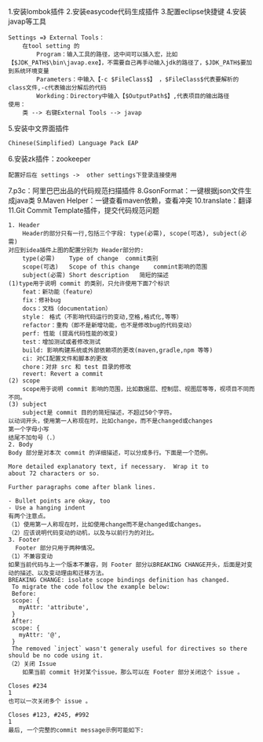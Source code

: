 

1.安装lombok插件
2.安装easycode代码生成插件
3.配置eclipse快捷键
4.安装javap等工具
    
    Settings =》 External Tools：
        在tool setting 的
            Program：输入工具的路径，这中间可以插入宏，比如【$JDK_PATH$\bin\javap.exe】，不需要自己再手动输入jdk的路径了，$JDK_PATH$要加到系统环境变量
            Parameters：中输入【-c $FileClass$】 ，$FileClass$代表要解析的 class文件,-c代表输出分解后的代码
            Workding：Directory中输入【$OutputPath$】,代表项目的输出路径
    使用：
        类 --> 右键External Tools --> javap
5.安装中文界面插件
    
    Chinese(Simplified) Language Pack EAP

6.安装zk插件：zookeeper
    
    配置好后在 settings ->  other settings下登录连接使用

7.p3c：阿里巴巴出品的代码规范扫描插件
8.GsonFormat：一键根据json文件生成java类 
9.Maven Helper：一键查看maven依赖，查看冲突
10.translate：翻译
11.Git Commit Template插件，提交代码规范问题
    
    1. Header
        Header的部分只有一行,包括三个字段: type(必需), scope(可选), subject(必需)
    对应到idea插件上图的配置分别为 Header部分的:
        type(必需)	Type of change	commit类别
        scope(可选)	Scope of this change	commint影响的范围
        subject(必需)	Short description	简短的描述
    (1)type用于说明 commit 的类别，只允许使用下面7个标识
        feat：新功能（feature）
        fix：修补bug
        docs：文档（documentation）
        style： 格式（不影响代码运行的变动,空格,格式化,等等）
        refactor：重构（即不是新增功能，也不是修改bug的代码变动）
        perf: 性能 (提高代码性能的改变)
        test：增加测试或者修改测试
        build: 影响构建系统或外部依赖项的更改(maven,gradle,npm 等等)
        ci: 对CI配置文件和脚本的更改
        chore：对非 src 和 test 目录的修改
        revert: Revert a commit
    (2) scope
        scope用于说明 commit 影响的范围，比如数据层、控制层、视图层等等，视项目不同而不同。
    (3) subject
        subject是 commit 目的的简短描述，不超过50个字符。
    以动词开头，使用第一人称现在时，比如change，而不是changed或changes
    第一个字母小写
    结尾不加句号（.）
    2. Body
    Body 部分是对本次 commit 的详细描述，可以分成多行。下面是一个范例。
    
    More detailed explanatory text, if necessary.  Wrap it to 
    about 72 characters or so. 
    
    Further paragraphs come after blank lines.
    
    - Bullet points are okay, too
    - Use a hanging indent
    有两个注意点。
    （1）使用第一人称现在时，比如使用change而不是changed或changes。
    （2）应该说明代码变动的动机，以及与以前行为的对比。
    3. Footer
      Footer 部分只用于两种情况。
    （1）不兼容变动
    如果当前代码与上一个版本不兼容，则 Footer 部分以BREAKING CHANGE开头，后面是对变动的描述、以及变动理由和迁移方法。
    BREAKING CHANGE: isolate scope bindings definition has changed.
     To migrate the code follow the example below:
     Before:
     scope: {
       myAttr: 'attribute',
     }
     After:
     scope: {
       myAttr: '@',
     }
     The removed `inject` wasn't generaly useful for directives so there should be no code using it.
    （2）关闭 Issue
        如果当前 commit 针对某个issue，那么可以在 Footer 部分关闭这个 issue 。
    
    Closes #234
    1
    也可以一次关闭多个 issue 。
    
    Closes #123, #245, #992
    1
    最后, 一个完整的commit message示例可能如下:
